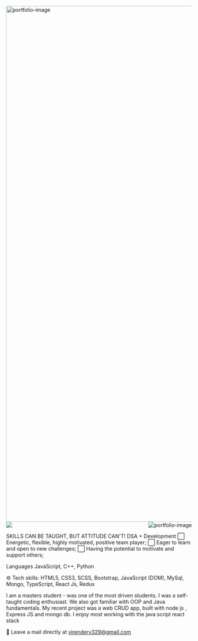 <a href="https://virenv496.github.io/virender.codes/" target="_blank"><img src="https://media.giphy.com/media/KJbHomEjOvZKxsUVE2/giphy.gif" align="right" alt="portfolio-image" width="1400" height="auto"></a>
<a href="https://www.linkedin.com/in/virender-vishwakarma-952381176/" target="_blank"><img src="https://img.icons8.com/color/96/000000/linkedin-2.png"/></a>
<img src="https://i.pinimg.com/originals/c5/d9/fc/c5d9fc1e18bcf039f464c2ab6cfb3eb6.jpg" align="right" alt="portfolio-image" >




SKILLS CAN BE TAUGHT, BUT ATTITUDE CAN'T!
DSA + Development
⬜️ Energetic, flexible, highly motivated, positive team player;
⬜️ Eager to learn and open to new challenges;
⬜️ Having the potential to motivate and support others;

Languages JavaScript, C++, Python

⚙️ Tech skills: HTML5, CSS3, SCSS, Bootstrap, JavaScript (DOM), MySql, Mongo, TypeScript, React Js, Redux

I am a masters student - was one of the most driven students. I was a self-taught coding enthusiast.
We also got familiar with OOP and Java fundamentals. My recent project was a web CRUD app, built with node js , Express JS and mongo db. I enjoy most working with the java script react stack

📩 Leave a mail directly at virenderv329@gmail.com





